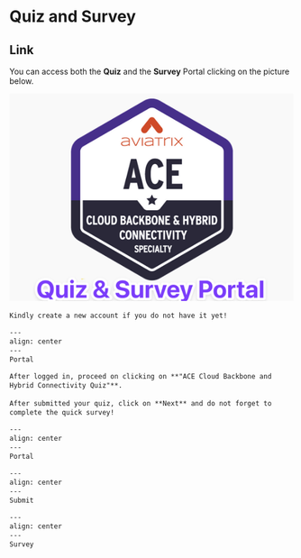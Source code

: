 # Quiz and Survey

## Link
You can access both the **Quiz** and the **Survey** Portal clicking on the picture below. 

<a href="https://ace.aviatrix.com/ace-cloud-backbone-and-hybrid-connectivity-quiz" target="_blank">

![My image](images/quiz.png)

</a>

```{caution}
Kindly create a new account if you do not have it yet!
```

```{figure} images/new-account.png
---
align: center
---
Portal
```

```{important}
After logged in, proceed on clicking on **"ACE Cloud Backbone and Hybrid Connectivity Quiz"**.

After submitted your quiz, click on **Next** and do not forget to complete the quick survey!
```

```{figure} images/survey.png
---
align: center
---
Portal
```

```{figure} images/quiz2.png
---
align: center
---
Submit
```

```{figure} images/quiz3.png
---
align: center
---
Survey
```